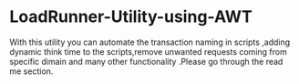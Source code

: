 # LoadRunner-Utility-using-AWT
With this utility you can automate the transaction naming in scripts ,adding dynamic think time to the scripts,remove unwanted requests coming from specific dimain and many other functionality .Please go through the read me section.
